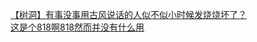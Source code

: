 [【树洞】有事没事用古风说话的人似不似小时候发烧烧坏了？](http://tieba.baidu.com/p/3770416956?see_lz=1&pn=)   
[这是个818啊818然而并没有什么用](http://tieba.baidu.com/p/3771466743?see_lz=1&pn=)   
